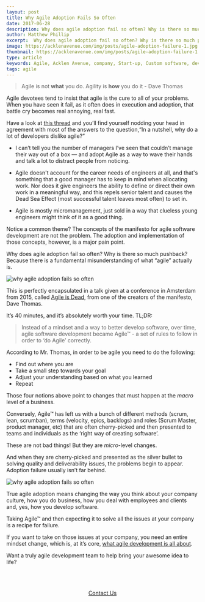 ```yaml
---
layout: post
title: Why Agile Adoption Fails So Often
date: 2017-06-28
description: Why does agile adoption fail so often? Why is there so much pushback? Because there is a fundamental misunderstanding of what “agile” actually is.
author: Matthew Phillip 
excerpt:  Why does agile adoption fail so often? Why is there so much pushback? Because there is a fundamental misunderstanding of what “agile” actually is.
image: https://acklenavenue.com/img/posts/agile-adoption-failure-1.jpg
thumbnail: https://acklenavenue.com/img/posts/agile-adoption-failure-1.jpg
type: article
keywords: Agile, Acklen Avenue, company, Start-up, Custom software, development, agile software, Scrum Master, product manager
tags: agile
---
```


> Agile is not **what** you do. Agility is **how** you do it - Dave Thomas

Agile devotees tend to insist that agile is the cure to all of your problems. When you have seen it fail, as it often does 
in execution and adoption, that battle cry becomes real annoying, real fast. 

Have a look at [this thread](https://www.quora.com/In-a-nutshell-why-do-a-lot-of-developers-dislike-Agile) and you’ll find 
yourself nodding your head in agreement with most of the answers to the question,“In a nutshell, why do a lot of developers 
dislike agile?”

  * I can’t tell you the number of managers I’ve seen that couldn’t manage their way out of a box — and adopt Agile as a way 
to wave their hands and talk a lot to distract people from noticing.

  * Agile doesn't account for the career needs of engineers at all, and that's something that a good manager has to keep in 
mind when allocating work. Nor does it give engineers the ability to define or direct their own work in a meaningful way, 
and this repels senior talent and causes the Dead Sea Effect (most successful talent leaves most often) to set in.

  * Agile is mostly micromanagement, just sold in a way that clueless young engineers might think of it as a good thing.

Notice a common theme? The concepts of the manifesto for agile software development are not the problem. The adoption and 
implementation of those concepts, however, is a major pain point. 

Why does agile adoption fail so often? Why is there so much pushback? Because there is a fundamental misunderstanding of 
what “agile” actually is.

![why agile adoption fails so often](http://acklenavenue.github.io/img/posts/agile-adoption-failure-3.jpg)

This is perfectly encapsulated in a talk given at a conference in Amsterdam from 2015, called [Agile is Dead](https://www.youtube.com/watch?time_continue=2244&v=a-BOSpxYJ9M),
from one of the creators of the manifesto, Dave Thomas. 

It’s 40 minutes, and it’s absolutely worth your time. TL;DR:

> Instead of a mindset and a way to better develop software, over time, agile software development became Agile™ - a set of 
> rules to follow in order to ‘do Agile’ correctly. 

According to Mr. Thomas, in order to be agile you need to do the following:
  * Find out where you are
  * Take a small step towards your goal
  * Adjust your understanding based on what you learned
  * Repeat
  
Those four notions above point to changes that must happen at the _macro_ level of a business.

Conversely, Agile™ has left us with a bunch of different methods (scrum, lean, scrumban), terms (velocity, epics, backlogs)
and roles (Scrum Master, product manager, etc) that are often cherry-picked and then presented to teams and individuals as 
the ‘right way of creating software’. 

These are not bad things! But they are _micro_-level changes. 

And when they are cherry-picked and presented as the silver bullet to solving quality and deliverability issues, the 
problems begin to appear. Adoption failure usually isn’t far behind.

![why agile adoption fails so often](http://acklenavenue.github.io/img/posts/agile-adoption-failure-2.jpg)

True agile adoption means changing the way you think about your company culture, how you do business, how you deal with 
employees and clients and, yes, how you develop software. 

Taking Agile™ and then expecting it to solve all the issues at your company is a recipe for failure. 

If you want to take on those issues at your company, you need an entire mindset change, which is, at it’s core, [what agile
development is all about](https://www.visualstudio.com/learn/agile-culture/). 

Want a truly agile development team to help bring your awesome idea to life?

<div style="text-align:center; padding:50px 30px;">
  <a href="http://acklenavenue.com/" class="btn btn--apple hvr-ripple-out" >Contact Us</a>
</div>



